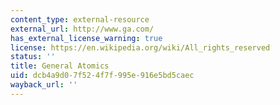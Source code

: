```yaml
---
content_type: external-resource
external_url: http://www.ga.com/
has_external_license_warning: true
license: https://en.wikipedia.org/wiki/All_rights_reserved
status: ''
title: General Atomics
uid: dcb4a9d0-7f52-4f7f-995e-916e5bd5caec
wayback_url: ''
---
```

